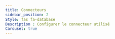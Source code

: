 ```yaml
---
title: Connecteurs
sidebar_position: 2
Style: fas fa-database
Description : Configurer le connecteur utilisé
Carousel: true
---
```

